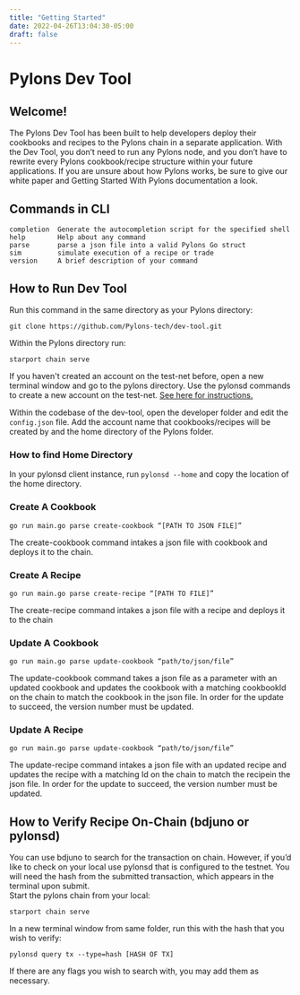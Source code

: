```yaml
---
title: "Getting Started"
date: 2022-04-26T13:04:30-05:00
draft: false
---
```


# Pylons Dev Tool

## Welcome!

The Pylons Dev Tool has been built to help developers deploy their cookbooks and recipes to the Pylons chain in a separate application. With the Dev Tool, you don’t need to run any Pylons node, and you don’t have to rewrite every Pylons cookbook/recipe structure within your future applications. If you are unsure about how Pylons works, be sure to give our white paper and Getting Started With Pylons documentation a look.

## Commands in CLI

```
completion  Generate the autocompletion script for the specified shell
help        Help about any command
parse       parse a json file into a valid Pylons Go struct
sim         simulate execution of a recipe or trade
version     A brief description of your command
```

## How to Run Dev Tool

Run this command in the same directory as your Pylons directory:

```
git clone https://github.com/Pylons-tech/dev-tool.git
```

Within the Pylons directory run:

```
starport chain serve
```

If you haven't created an account on the test-net before, open a new terminal window and go to the pylons directory. Use the pylonsd commands to create a new account on the test-net. [See here for instructions.](https://github.com/Pylons-tech/pylons/blob/main/docs/Developer-CLI-Tutorial.md)

Within the codebase of the dev-tool, open the developer folder and edit the `config.json` file. Add the account name that cookbooks/recipes will be created by and the home directory of the Pylons folder.

### How to find Home Directory

In your pylonsd client instance, run `pylonsd --home` and copy the location of the home directory.

### Create A Cookbook

```
go run main.go parse create-cookbook “[PATH TO JSON FILE]”
```

The create-cookbook command intakes a json file with cookbook and deploys it to the chain.

### Create A Recipe

```
go run main.go parse create-recipe “[PATH TO FILE]”
```

The create-recipe command intakes a json file with a recipe and deploys it to the chain

### Update A Cookbook

```
go run main.go parse update-cookbook “path/to/json/file”
```

The update-cookbook command takes a json file as a parameter with an updated cookbook and updates the cookbook with a matching cookbookId on the chain to match the cookbook in the json file. In order for the update to succeed, the version number must be updated.

### Update A Recipe

```
go run main.go parse update-cookbook “path/to/json/file”
```

The update-recipe command intakes a json file with an updated recipe and updates the recipe with a matching Id on the chain to match the recipein the json file. In order for the update to succeed, the version number must be updated.

## How to Verify Recipe On-Chain (bdjuno or pylonsd)

You can use bdjuno to search for the transaction on chain. However, if you’d like to check on your local use pylonsd that is configured to the testnet. You will need the hash from the submitted transaction, which appears in the terminal upon submit. <br>
Start the pylons chain from your local:

```
starport chain serve
```

In a new terminal window from same folder, run this with the hash that you wish to verify:

```
pylonsd query tx --type=hash [HASH OF TX]
```

If there are any flags you wish to search with, you may add them as necessary.